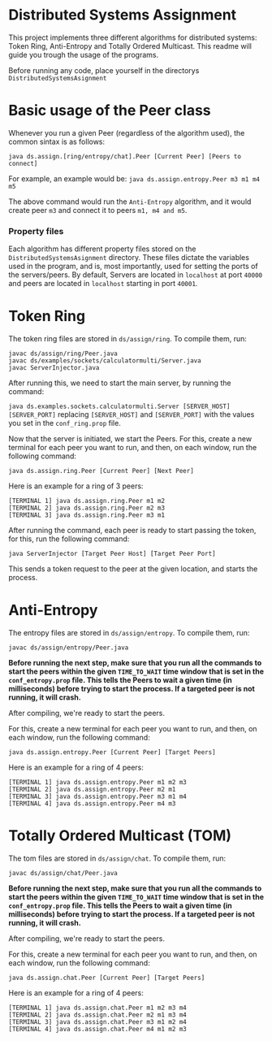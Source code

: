 
# Distributed Systems Assignment

This project implements three different algorithms for distributed systems: Token Ring, Anti-Entropy and Totally Ordered Multicast. This readme will guide you trough the usage of the programs.

Before running any code, place yourself in the directorys `DistributedSystemsAsignment`

# Basic usage of the Peer class
Whenever you run a given Peer (regardless of the algorithm used), the common sintax is as follows:

`java ds.assign.[ring/entropy/chat].Peer [Current Peer] [Peers to connect]`

For example, an example would be:
`java ds.assign.entropy.Peer m3 m1 m4 m5`

The above command would run the `Anti-Entropy` algorithm, and it would create peer `m3` and connect it to peers `m1, m4 and m5`.

### Property files
Each algorithm has different property files stored on the `DistributedSystemsAsignment` directory. These files dictate the variables used in the program, and is, most importantly, used for setting the ports of the servers/peers. By default, Servers are located in `localhost` at port `40000` and peers are located in `localhost` starting in port `40001`.


# Token Ring
The token ring files are stored in `ds/assign/ring`. To compile them, run:
```
javac ds/assign/ring/Peer.java
javac ds/examples/sockets/calculatormulti/Server.java
javac ServerInjector.java
```

After running this, we need to start the main server, by running the command:

`java ds.examples.sockets.calculatormulti.Server [SERVER_HOST] [SERVER_PORT]` replacing `[SERVER_HOST]` and `[SERVER_PORT]` with the values you set in the `conf_ring.prop` file. 

Now that the server is initiated, we start the Peers. For this, create a new terminal for each peer you want to run, and then, on each window, run the following command:

`java ds.assign.ring.Peer [Current Peer] [Next Peer]`

Here is an example for a ring of 3 peers:
```
[TERMINAL 1] java ds.assign.ring.Peer m1 m2
[TERMINAL 2] java ds.assign.ring.Peer m2 m3
[TERMINAL 3] java ds.assign.ring.Peer m3 m1
``` 

After running the command, each peer is ready to start passing the token, for this, run the following command:

`java ServerInjector [Target Peer Host] [Target Peer Port]`

This sends a token request to the peer at the given location, and starts the process.

# Anti-Entropy
The entropy files are stored in `ds/assign/entropy`. To compile them, run:

`javac ds/assign/entropy/Peer.java`

**Before running the next step, make sure that you run all the commands to start the peers within the given `TIME_TO_WAIT` time window that is set in the `conf_entropy.prop` file. This tells the Peers to wait a given time (in milliseconds) before trying to start the process. If a targeted peer is not running, it will crash.**

After compiling, we're ready to start the peers.

For this, create a new terminal for each peer you want to run, and then, on each window, run the following command:

`java ds.assign.entropy.Peer [Current Peer] [Target Peers]`

Here is an example for a ring of 4 peers:
```
[TERMINAL 1] java ds.assign.entropy.Peer m1 m2 m3 
[TERMINAL 2] java ds.assign.entropy.Peer m2 m1
[TERMINAL 3] java ds.assign.entropy.Peer m3 m1 m4
[TERMINAL 4] java ds.assign.entropy.Peer m4 m3
``` 

# Totally Ordered Multicast (TOM)
The tom files are stored in `ds/assign/chat`. To compile them, run:

`javac ds/assign/chat/Peer.java`

**Before running the next step, make sure that you run all the commands to start the peers within the given `TIME_TO_WAIT` time window that is set in the `conf_entropy.prop` file. This tells the Peers to wait a given time (in milliseconds) before trying to start the process. If a targeted peer is not running, it will crash.**

After compiling, we're ready to start the peers.

For this, create a new terminal for each peer you want to run, and then, on each window, run the following command:

`java ds.assign.chat.Peer [Current Peer] [Target Peers]`

Here is an example for a ring of 4 peers:
```
[TERMINAL 1] java ds.assign.chat.Peer m1 m2 m3 m4
[TERMINAL 2] java ds.assign.chat.Peer m2 m1 m3 m4
[TERMINAL 3] java ds.assign.chat.Peer m3 m1 m2 m4
[TERMINAL 4] java ds.assign.chat.Peer m4 m1 m2 m3
``` 

